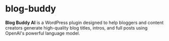 # blog-buddy
**Blog Buddy AI** is a WordPress plugin designed to help bloggers and content creators generate high-quality blog titles, intros, and full posts using OpenAI's powerful language model. 
